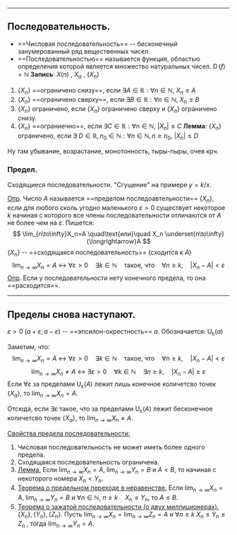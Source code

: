 
---
## Последовательность.
- ==Числовая последовательность== -- бесконечный занумерованный ряд вещественных чисел.
- ==Последовательностью== называется функция, областью определения которой является множество натуральных чисел. $\operatorname{D}(f) = \mathbb{N}$
**Запись**: $X(n)$ ,  ${X_a}$ , $\{X_n\}$
1. $\{X_n\}$ ==ограничено снизу==, если $\exists A \in \mathbb{R} : \forall n \in \mathbb{N},\ X_n \ge A$ 
2. $\{X_n\}$ ==ограничено сверху==, если $\exists B \in \mathbb{R} : \forall n \in \mathbb{N},\ X_n \le B$ 
3. $\{X_n\}$ ограничено, если $\{X_n\}$ ограничено сверху и $\{X_n\}$ ограничено снизу.
3. $\{X_n\}$ ==ограниечно==, если $\exists C \in \mathbb{R} : \forall n \in \mathbb{N}, \ |X_n| \le C$ 
**Лемма**:
$\{X_n\}$ ограничено, если $\exists \  D \in \mathbb{R},n_0 \in \mathbb{N} : \forall n \in \mathbb{N}, n \ge n_0, \ |X_n| \le D$ 

Ну там убывание, возрастание, монотонность, тыры-пыры, очев крч.

### Предел.
Сходящиеся последовательности.
"Сгущение" на примере $y=k/x$.

<u>Опр</u>.
Число $A$ называется ==пределом последоавтельности== $\{X_n\}$, если для любого сколь угодно маленького $\varepsilon > 0$  существует некоторое $k$  начиная с которого все члены последовательности отличаются от $A$ не более чем на $\varepsilon$.
Пишется:
$$
\lim_{n\to\infty}X_n=A \quad\text{или}\quad X_n \underset{n\to\infty}{\longrightarrow}A
$$
$\{X_n\}$ -- ==сходящаяся последовательность== (сходится к $A$)
$$ \lim_{n \to \infty} X_n = A\ \longleftrightarrow \ \forall \varepsilon > 0 \quad \exists k \in \mathbb{N} \quad \text{такое,  что} \quad \forall n \geqslant k, \quad |X_n - A|<\varepsilon$$
<u>Опр</u>.
Если у последовательности нету конечного предела, то она ==расходится==.

---
## Пределы снова наступают.
$\varepsilon > 0$
$(a+\varepsilon;a-\varepsilon)$ -- ==эпсилон-окрестность== $a$. 
Обозначается: $\operatorname{U_{\varepsilon}}(a)$ 

Заметим, что:
$$ \lim_{n \to \infty} X_n = A\ \longleftrightarrow \ \forall \varepsilon > 0 \quad \exists k \in \mathbb{N} \quad \text{такое,  что} \quad \forall n \geqslant k, \quad |X_n - A|<\varepsilon$$
$$ \lim_{n \to \infty} X_n \neq A\ \longleftrightarrow \ \exists \varepsilon > 0 \quad \forall k \in \mathbb{N} \quad \exists n \geqslant k, \quad |X_n - A| \geqslant \varepsilon$$
Если $\forall \varepsilon$ за пределами $\operatorname{U_{\varepsilon}}(A)$ лежит лишь конечное количетсво точек $\{X_a\}$, то $\lim_{n\to \infty}X_n = A$.

Отсюда, если $\exists \varepsilon$ такое, что за пределами $\operatorname{U_{\varepsilon}}(A)$ лежит бесконечное количетсво точек $\{X_a\}$, то $lim_{n \to \infty}X_n \neq A$.  

<u>Свойства предела последовательности:</u>
1. Числовая последовательность не может иметь более одного предела.
2. Сходящаяся последовательность ограничена.
3. <u>Лемма.</u> Если $\lim_{n \to \infty}X_n = A,\ \lim_{n \to \infty}Y_n = B$ и $A < B$, то начиная с некоторого номера $X_n < Y_n$.
4. <u>Теорема о предельном переходе в неравенстве.</u> Если $\lim_{n\to\infty}X_n = A,\ \lim_{n\to\infty}Y_n = B$ и $\forall n \in \mathbb{N},\ n \geqslant k \quad X_n \leqslant Y_n$, то $A \leqslant B$. 
5. <u>Теорема о зажатой последовательности (о двух миллиционерах).</u> $\{X_n\}, \{Y_n\}, \{Z_n\}$. Пусть $\lim_{n\to\infty}X_n = \lim_{n\to\infty}Z_n=A$ и $\forall n \geqslant k \ X_n \leqslant Y_n \leqslant Z_n$ , тогда $\lim_{n\to\infty}Y_n = A$.